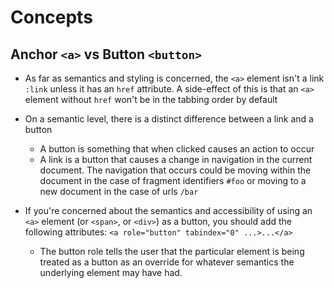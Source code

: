 # Concepts

## Anchor `<a>` vs Button `<button>`

- As far as semantics and styling is concerned, the `<a>` element isn't a link `:link` unless it has an `href` attribute. A side-effect of this is that an `<a>` element without `href` won't be in the tabbing order by default
- On a semantic level, there is a distinct difference between a link and a button

  - A button is something that when clicked causes an action to occur
  - A link is a button that causes a change in navigation in the current document. The navigation that occurs could be moving within the document in the case of fragment identifiers `#foo` or moving to a new document in the case of urls `/bar`

- If you're concerned about the semantics and accessibility of using an `<a>` element (or `<span>`, or `<div>`) as a button, you should add the following attributes:
`<a role="button" tabindex="0" ...>...</a>`
  - The button role tells the user that the particular element is being treated as a button as an override for whatever semantics the underlying element may have had.
